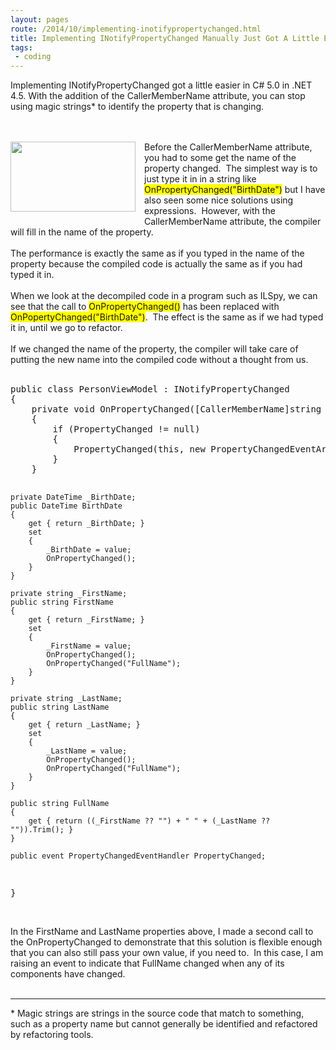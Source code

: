 ```yaml
---
layout: pages
route: /2014/10/implementing-inotifypropertychanged.html
title: Implementing INotifyPropertyChanged Manually Just Got A Little Easier
tags:
 - coding
---
```

Implementing INotifyPropertyChanged got a little easier in C# 5.0 in .NET 4.5.  With the addition of the CallerMemberName attribute, you can stop using magic strings* to identify the property that is changing.

<br />
<br />
<div class="separator" style="clear: both; text-align: center;">
<a href="https://3.bp.blogspot.com/-EU1bAo_qgMQ/VOesvD1AHYI/AAAAAAAAmPQ/0jzzxqYDHjo/s1600/WP_20141225_023.jpg" imageanchor="1" style="clear: left; float: left; margin-bottom: 1em; margin-right: 1em;"><img border="0" src="https://3.bp.blogspot.com/-EU1bAo_qgMQ/VOesvD1AHYI/AAAAAAAAmPQ/0jzzxqYDHjo/s1600/WP_20141225_023.jpg" height="112" width="200" /></a></div>
Before the CallerMemberName attribute, you had to some get the name of the property changed. &nbsp;The simplest way is to just type it in in a string like <span style="background-color: yellow;">OnPropertyChanged("BirthDate")</span> but I have also seen some nice solutions using expressions. &nbsp;However, with the CallerMemberName attribute, the compiler will fill in the name of the property.<br />
<br />
The performance is exactly the same as if you typed in the name of the property because the compiled code is actually the same as if you had typed it in. <br />
<br />
When we look at the decompiled code in a program such as ILSpy, we can see that the call to <span style="background-color: yellow;">OnPropertyChanged()</span> has been replaced with <span style="background-color: yellow;">OnPopertyChanged("BirthDate")</span>. &nbsp;The effect is the same as if we had typed it in, until we go to refactor. <br />
<br />
If we changed the name of the property, the compiler will take care of putting the new name into the compiled code without a thought from us.<br />
<br />
<pre>public class PersonViewModel : INotifyPropertyChanged
{
    private void OnPropertyChanged([CallerMemberName]string memberName = "")
    {
        if (PropertyChanged != null)
        {
            PropertyChanged(this, new PropertyChangedEventArgs(memberName));
        }
    }

    private DateTime _BirthDate;
    public DateTime BirthDate
    {
        get { return _BirthDate; }
        set
        {
            _BirthDate = value;
            OnPropertyChanged();
        }
    }

    private string _FirstName;
    public string FirstName
    {
        get { return _FirstName; }
        set
        {
            _FirstName = value;
            OnPropertyChanged();
            OnPropertyChanged("FullName");
        }
    }

    private string _LastName;
    public string LastName
    {
        get { return _LastName; }
        set
        {
            _LastName = value;
            OnPropertyChanged();
            OnPropertyChanged("FullName");
        }
    }

    public string FullName
    {
        get { return ((_FirstName ?? "") + " " + (_LastName ?? "")).Trim(); }
    }

    public event PropertyChangedEventHandler PropertyChanged;
}
</pre>
<br />
In the FirstName and LastName properties above, I made a second call to the OnPropertyChanged to demonstrate that this solution is flexible enough that you can also still pass your own value, if you need to. &nbsp;In this case, I am raising an event to indicate that FullName changed when any of its components have changed. <br />
<br />
<hr />
* Magic strings are strings in the source code that match to something, such as a property name but cannot generally be identified and refactored by refactoring tools.
